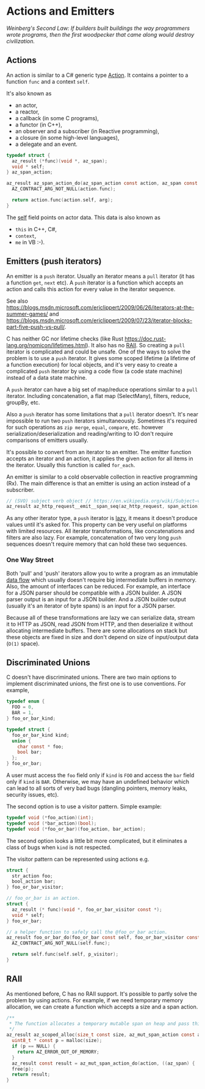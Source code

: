 # Actions and Emitters

_Weinberg's Second Law: If builders built buildings the way programmers wrote programs,
then the first woodpecker that came along would destroy civilization._

## Actions

An action is similar to a C# generic type [Action](https://docs.microsoft.com/en-us/dotnet/api/system.action-1?view=netframework-4.8). It contains a pointer to a function `func` and a context `self`.

It's also known as

- an actor,
- a reactor,
- a callback (in some C programs),
- a functor (in C++),
- an observer and a subscriber (in Reactive programming),
- a closure (in some high-level languages),
- a delegate and an event.

```c
typedef struct {
  az_result (*func)(void *, az_span);
  void * self;
} az_span_action;

az_result az_span_action_do(az_span_action const action, az_span const arg) {
  AZ_CONTRACT_ARG_NOT_NULL(action.func);

  return action.func(action.self, arg);
}
```

The [self](https://en.wikipedia.org/wiki/This_%28computer_programming%29) field points on actor data.
This data is also known as

- `this` in C++, C#,
- `context`,
- `me` in VB :-).

## Emitters (push iterators)

An emitter is a `push` iterator. Usually an iterator means a `pull` iterator (it has a function `get`, `next` etc).
A `push` iterator is a function which accepts an action and calls this action for every value in the iterator sequence.

See also https://blogs.msdn.microsoft.com/ericlippert/2009/06/26/iterators-at-the-summer-games/ and
https://blogs.msdn.microsoft.com/ericlippert/2009/07/23/iterator-blocks-part-five-push-vs-pull/.

C has neither GC nor lifetime checks (like Rust https://doc.rust-lang.org/nomicon/lifetimes.html). It also has no
[RAII](https://en.wikipedia.org/wiki/Resource_acquisition_is_initialization).
So creating a `pull` iterator is complicated and could be unsafe.
One of the ways to solve the problem is to use a `push` iterator.
It gives some scoped lifetime (a lifetime of a function execution) for local objects, and it's very easy to create
a complicated `push` iterator by using a code flow (a code state machine) instead of a data state machine.

A `push` iterator can have a big set of map/reduce operations similar to a `pull` iterator.
Including concatenation, a flat map (SelectMany), filters, reduce, groupBy, etc.

Also a `push` iterator has some limitations that a `pull` iterator doesn't. It's near impossible
to run two `push` iterators simultaneously. Sometimes it's required for such operations as
`zip merge`, `equal`, `compare`, etc. however serialization/deserialization and reading/writing
to IO don't require comparisons of emitters usually.

It's possible to convert from an iterator to an emitter. The emitter function accepts an iterator and an action, it applies the given action for all items in the iterator. Usually this function is called `for_each`.

An emitter is similar to a cold observable collection in reactive programming (Rx). The main difference is that an emitter is using an action instead of a subscriber.

```c
// (SVO) subject verb object // https://en.wikipedia.org/wiki/Subject–verb–object
az_result az_http_request__emit__span_seq(az_http_request, span_action);
```

As any other iterator type, a `push` iterator is [lazy](https://en.wikipedia.org/wiki/Lazy_evaluation), it means it doesn't produce values until it's asked for. This property can be very useful on platforms with limited resources. 
All iterator transformations, like concatenations and filters are also lazy. 
For example, concatenation of two very long `push` sequences doesn't require memory that can hold these two sequences.

### One Way Street

Both 'pull' and 'push' iterators allow you to write a program as an immutable
[data flow](https://en.wikipedia.org/wiki/Dataflow) which usually doesn't require big intermediate buffers in memory.
Also, the amount of interfaces can be reduced. For example, an interface for a JSON parser should be compatible
with a JSON builder. A JSON parser output is an input for a JSON builder. And a JSON builder output
(usually it's an iterator of byte spans) is an input for a JSON parser.

Because all of these transformations are lazy we can serialize data, stream it to HTTP as JSON, read JSON from HTTP,
and then deserialize it without allocating intermediate buffers.
There are some allocations on stack but these objects are fixed in size and don't depend on size of input/output data
(`O(1)` space).

## Discriminated Unions

C doesn't have discriminated unions. There are two main options to implement discriminated unions, the first one is to use conventions. For example,

```c
typedef enum {
  FOO = 0,
  BAR = 1,
} foo_or_bar_kind;

typedef struct {
  foo_or_bar_kind kind;
  union {
    char const * foo;
    bool bar;
  };
} foo_or_bar;
```

A user must access the `foo` field only if `kind` is `FOO` and access the `bar` field only if `kind` is `BAR`.
Otherwise, we may have an undefined behavior which can lead to all sorts of very bad bugs (dangling pointers,
memory leaks, security issues, etc).

The second option is to use a visitor pattern. Simple example:

```c
typedef void (*foo_action)(int);
typedef void (*bar_action)(bool);
typedef void (*foo_or_bar)(foo_action, bar_action);
```

The second option looks a little bit more complicated, but it eliminates a class of bugs when `kind` is not respected.

The visitor pattern can be represented using actions e.g.

```c
struct {
  str_action foo;
  bool_action bar;
} foo_or_bar_visitor;

// foo_or_bar is an action.
struct {
  az_result (* func)(void *, foo_or_bar_visitor const *);
  void * self;
} foo_or_bar;

// a helper function to safely call the @foo_or_bar action.
az_result foo_or_bar_do(foo_or_bar const self, foo_or_bar_visitor const * p_visitor) {
  AZ_CONTRACT_ARG_NOT_NULL(self.func);

  return self.func(self.self, p_visitor);
}
```

## RAII

As mentioned before, C has no RAII support. It's possible to partly solve the problem by using actions. For example, if we need temporary memory allocation, we can create a function which accepts a size and a span action.

```c
/**
 * The function allocates a temporary mutable span on heap and pass this span to the given action.
 */
az_result az_scoped_alloc(size_t const size, az_mut_span_action const action) {
  uint8_t * const p = malloc(size);
  if (p == NULL) {
    return AZ_ERROR_OUT_OF_MEMORY;
  }
  az_result const result = az_mut_span_action_do(action, ((az_span) { .begin = p, .size = size });
  free(p);
  return result;
}
```
